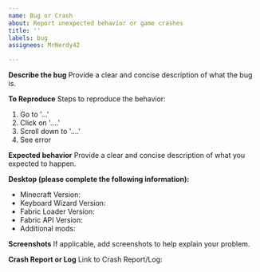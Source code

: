 ```yaml
---
name: Bug or Crash
about: Report unexpected behavior or game crashes
title: ''
labels: bug
assignees: MrNerdy42

---
```


<!--
If your issue is more of a question or comment, please post a comment on CurseForge: https://www.curseforge.com/minecraft/mc-mods/keyboard-wizard

Please do not put entire logs or crash reports here. Instead, upload them on pastebin (https://pastebin.com/) or an equivalent site, and post the link below.

Please fill in all relevant information below.
-->

**Describe the bug**
Provide a clear and concise description of what the bug is.

**To Reproduce**
Steps to reproduce the behavior:
1. Go to '...'
2. Click on '....'
3. Scroll down to '....'
4. See error

**Expected behavior**
Provide a clear and concise description of what you expected to happen.

**Desktop (please complete the following information):**
 - Minecraft Version: <!-- e.g. 1.16.2 -->
 - Keyboard Wizard Version: <!-- e.g. v2.0.0-alpha.1 -->
 - Fabric Loader Version: <!--  e.g. 0.12.1 -->
 - Fabric API Version: <!-- e.g. 0.40.6+1.16 -->
 - Additional mods: <!-- Any other mods you are using -->

**Screenshots**
If applicable, add screenshots to help explain your problem.

<!-- 
If you have a log or crash report, paste the link below. Otherwise, you may omit this section.

Crashes can be found in <your_game_directory>/crash_reports/
-->
**Crash Report or Log**
Link to Crash Report/Log:
